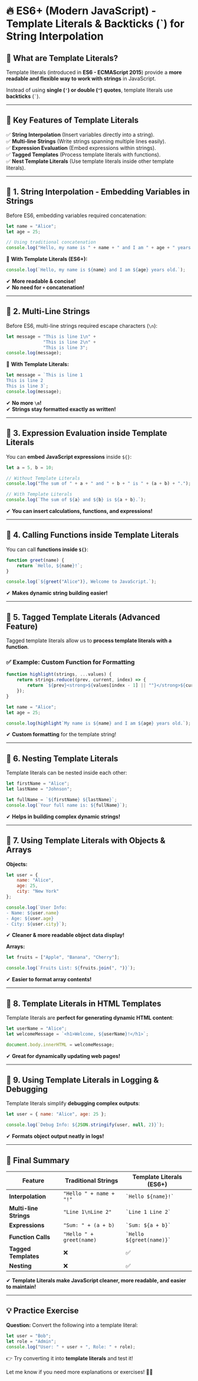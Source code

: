 # 🔥 **ES6+ (Modern JavaScript) - Template Literals & Backticks (`) for String Interpolation**  

## 📝 **What are Template Literals?**  
Template literals (introduced in **ES6 - ECMAScript 2015**) provide a **more readable and flexible way to work with strings** in JavaScript.  

Instead of using **single (`'`) or double (`"`) quotes**, template literals use **backticks** (`` ` ``).  

---

## 🎯 **Key Features of Template Literals**  
✅ **String Interpolation** (Insert variables directly into a string).  
✅ **Multi-line Strings** (Write strings spanning multiple lines easily).  
✅ **Expression Evaluation** (Embed expressions within strings).  
✅ **Tagged Templates** (Process template literals with functions).  
✅ **Nest Template Literals** (Use template literals inside other template literals).  

---

## 📌 **1. String Interpolation - Embedding Variables in Strings**  

Before ES6, embedding variables required concatenation:  
```js
let name = "Alice";
let age = 25;

// Using traditional concatenation
console.log("Hello, my name is " + name + " and I am " + age + " years old.");
```
🚀 **With Template Literals (ES6+):**  
```js
console.log(`Hello, my name is ${name} and I am ${age} years old.`);
```
✔ **More readable & concise!**  
✔ **No need for `+` concatenation!**  

---

## 📌 **2. Multi-Line Strings**  

Before ES6, multi-line strings required escape characters (`\n`):  
```js
let message = "This is line 1\n" +
              "This is line 2\n" +
              "This is line 3";
console.log(message);
```
🚀 **With Template Literals:**  
```js
let message = `This is line 1
This is line 2
This is line 3`;
console.log(message);
```
✔ **No more `\n`!**  
✔ **Strings stay formatted exactly as written!**  

---

## 📌 **3. Expression Evaluation inside Template Literals**  

You can **embed JavaScript expressions** inside `${}`:  
```js
let a = 5, b = 10;

// Without Template Literals
console.log("The sum of " + a + " and " + b + " is " + (a + b) + ".");

// With Template Literals
console.log(`The sum of ${a} and ${b} is ${a + b}.`);
```
✔ **You can insert calculations, functions, and expressions!**  

---

## 📌 **4. Calling Functions inside Template Literals**  
You can call **functions inside `${}`**:  
```js
function greet(name) {
    return `Hello, ${name}!`;
}

console.log(`${greet("Alice")}, Welcome to JavaScript.`);
```
✔ **Makes dynamic string building easier!**  

---

## 📌 **5. Tagged Template Literals (Advanced Feature)**  

Tagged template literals allow us to **process template literals with a function**.  

### ✅ **Example: Custom Function for Formatting**
```js
function highlight(strings, ...values) {
    return strings.reduce((prev, current, index) => {
        return `${prev}<strong>${values[index - 1] || ""}</strong>${current}`;
    });
}

let name = "Alice";
let age = 25;

console.log(highlight`My name is ${name} and I am ${age} years old.`);
```
✔ **Custom formatting** for the template string!  

---

## 📌 **6. Nesting Template Literals**  

Template literals can be nested inside each other:  
```js
let firstName = "Alice";
let lastName = "Johnson";

let fullName = `${firstName} ${lastName}`;
console.log(`Your full name is: ${fullName}`);
```
✔ **Helps in building complex dynamic strings!**  

---

## 📌 **7. Using Template Literals with Objects & Arrays**  

**Objects:**  
```js
let user = {
    name: "Alice",
    age: 25,
    city: "New York"
};

console.log(`User Info:
- Name: ${user.name}
- Age: ${user.age}
- City: ${user.city}`);
```
✔ **Cleaner & more readable object data display!**  

**Arrays:**  
```js
let fruits = ["Apple", "Banana", "Cherry"];

console.log(`Fruits List: ${fruits.join(", ")}`);
```
✔ **Easier to format array contents!**  

---

## 📌 **8. Template Literals in HTML Templates**  

Template literals are **perfect for generating dynamic HTML content**:  
```js
let userName = "Alice";
let welcomeMessage = `<h1>Welcome, ${userName}!</h1>`;

document.body.innerHTML = welcomeMessage;
```
✔ **Great for dynamically updating web pages!**  

---

## 📌 **9. Using Template Literals in Logging & Debugging**  

Template literals simplify **debugging complex outputs**:  
```js
let user = { name: "Alice", age: 25 };

console.log(`Debug Info: ${JSON.stringify(user, null, 2)}`);
```
✔ **Formats object output neatly in logs!**  

---

## 🎯 **Final Summary**  

| Feature | Traditional Strings | Template Literals (ES6+) |
|---------|----------------------|--------------------------|
| **Interpolation** | `"Hello " + name + "!"` | `` `Hello ${name}!` `` |
| **Multi-line Strings** | `"Line 1\nLine 2"` | `` `Line 1 Line 2` `` |
| **Expressions** | `"Sum: " + (a + b)` | `` `Sum: ${a + b}` `` |
| **Function Calls** | `"Hello " + greet(name)` | `` `Hello ${greet(name)}` `` |
| **Tagged Templates** | ❌ | ✅ |
| **Nesting** | ❌ | ✅ |

✔ **Template Literals make JavaScript cleaner, more readable, and easier to maintain!**  

---

## 💡 **Practice Exercise**  

**Question:** Convert the following into a template literal:  
```js
let user = "Bob";
let role = "Admin";
console.log("User: " + user + ", Role: " + role);
```
👉 Try converting it into **template literals** and test it!  

Let me know if you need more explanations or exercises! 🚀🔥